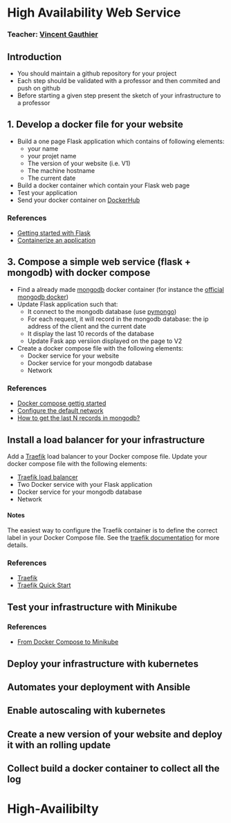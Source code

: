 # High Availability Web Service

### Teacher: [Vincent Gauthier](mailto:vincent.gauthier@telecom-sudparis.eu)


## Introduction
* You should maintain a github repository for your project
* Each step should be validated with a professor and then commited and push on github
* Before starting a given step present the sketch of your infrastructure to a professor

## 1. Develop a docker file for your website

* Build a one page Flask application which contains of following elements:
  * your name
  * your projet name
  * The version of your website (i.e. V1)
  * The machine hostname
  * The current date
* Build a docker container which contain your Flask web page
* Test your application
* Send your docker container on [DockerHub](https://hub.docker.com/})

### References 
* [Getting started with Flask](https://flask.palletsprojects.com/en/2.2.x/quickstart/)
* [Containerize an application](https://docs.docker.com/get-started/02_our_app/)

## 3. Compose a simple web service (flask + mongodb) with docker compose

* Find a already made [mongodb](https://www.mongodb.com/) docker container (for instance the [official mongodb docker](https://hub.docker.com/_/mongo))
* Update Flask application such that:
  * It connect to the mongodb database (use [pymongo](https://pymongo.readthedocs.io/en/stable/))
  * For each request, it will record in the mongodb database: the ip address of the client and the current date
  * It display the last 10 records of the database
  * Update Fask app versiion displayed on the page to V2 
* Create a docker compose file with the following elements:
  * Docker service for your website 
  * Docker service for your mongodb database
  * Network

### References 
* [Docker compose gettig started](https://docs.docker.com/compose/gettingstarted/)
* [Configure the default network](https://docs.docker.com/compose/networking/)
* [How to get the last N records in mongodb?](https://stackoverflow.com/questions/4421207/how-to-get-the-last-n-records-in-mongodb)

## Install a load balancer for your infrastructure

Add a [Traefik](https://doc.traefik.io/traefik/) load balancer to your Docker compose file. Update your docker compose file with the following elements:
* [Traefik load balancer](https://doc.traefik.io/traefik/)
* Two Docker service with your Flask application  
* Docker service for your mongodb database
* Network

#### Notes
The easiest way to configure the Traefik container is to define the correct label in your Docker Compose file. See the [traefik documentation](https://doc.traefik.io/traefik/routing/providers/docker/) for more details. 

### References 
* [Traefik](https://doc.traefik.io/traefik/)
* [Traefik Quick Start](https://doc.traefik.io/traefik/getting-started/quick-start/)

## Test your infrastructure with Minikube

### References
* [From Docker Compose to Minikube](https://medium.com/skillshare-team/from-docker-compose-to-minikube-d94cbe97acda)

## Deploy your infrastructure with kubernetes

## Automates your deployment with Ansible

## Enable autoscaling with kubernetes

## Create a new version of your website and deploy it with an rolling update

## Collect build a docker container to collect all the log
# High-Availibilty
